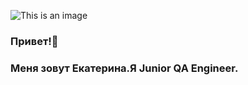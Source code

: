 ![This is an image]([https://myoctocat.com/assets/images/base-octocat.svg](http://okiseleva.blogspot.com/2018/03/blog-post_59.html))
### Привет!👋
### Меня зовут Екатерина.Я Junior QA Engineer.

<!--
**QAEkaterinaD/QAEkaterinaD** is a ✨ _special_ ✨ repository because its `README.md` (this file) appears on your GitHub profile.

Here are some ideas to get you started:

- 🔭 I’m currently working on ...
- 🌱 I’m currently learning ...
- 👯 I’m looking to collaborate on ...
- 🤔 I’m looking for help with ...
- 💬 Ask me about ...
- 📫 How to reach me: ...
- 😄 Pronouns: ...
- ⚡ Fun fact: ...
-->
